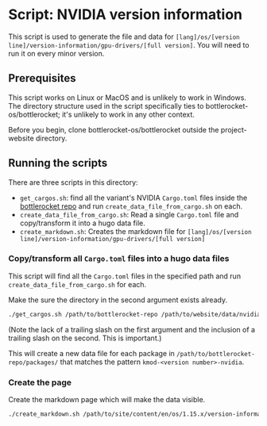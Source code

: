 # Script: NVIDIA version information

This script is used to generate the file and data for `[lang]/os/[version line]/version-information/gpu-drivers/[full version]`. You will need to run it on every minor version.

## Prerequisites

This script works on Linux or MacOS and is unlikely to work in Windows. The directory structure used in the script specifically ties to bottlerocket-os/bottlerocket; it's unlikely to work in any other context.

Before you begin, clone bottlerocket-os/bottlerocket outside the project-website directory.

## Running the scripts

There are three scripts in this directory:

- `get_cargos.sh`: find all the variant's NVIDIA `Cargo.toml` files inside the [bottlerocket repo](https://github.com/bottlerocket-os/bottlerocket/tree/develop/packages/) and run `create_data_file_from_cargo.sh` on each.
- `create_data_file_from_cargo.sh`: Read a single `Cargo.toml` file and copy/transform it into a hugo data file.
- `create_markdown.sh`: Creates the markdown file for `[lang]/os/[version line]/version-information/gpu-drivers/[full version]`

### Copy/transform all `Cargo.toml` files into a hugo data files

This script will find all the `Cargo.toml` files in the specified path and run `create_data_file_from_cargo.sh` for each.

Make the sure the directory in the second argument exists already.

```bash
./get_cargos.sh /path/to/bottlerocket-repo /path/to/website/data/nvidia/1.15.1/
```

(Note the lack of a trailing slash on the first argument and the inclusion of a trailing slash on the second. This is important.)

This will create a new data file for each package in `/path/to/bottlerocket-repo/packages/` that matches the pattern `kmod-<version number>-nvidia`.

### Create the page

Create the markdown page which will make the data visible.

```bash
./create_markdown.sh /path/to/site/content/en/os/1.15.x/version-information/gpu-drivers 1.15.2
```

